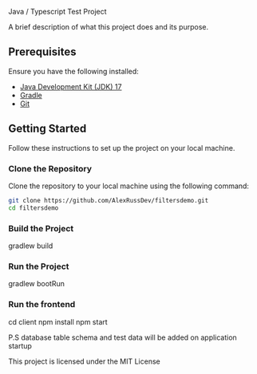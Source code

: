 Java / Typescript Test Project

A brief description of what this project does and its purpose.

## Prerequisites
Ensure you have the following installed:
- [Java Development Kit (JDK) 17](https://www.oracle.com/java/technologies/javase-jdk17-downloads.html)
- [Gradle](https://gradle.org/install/)
- [Git](https://git-scm.com/downloads)

## Getting Started

Follow these instructions to set up the project on your local machine.

### Clone the Repository

Clone the repository to your local machine using the following command:

```sh
git clone https://github.com/AlexRussDev/filtersdemo.git
cd filtersdemo
```

### Build the Project
gradlew build


### Run the Project
gradlew bootRun

### Run the frontend
cd client
npm install
npm start

P.S database table schema and test data will be added on application startup

This project is licensed under the MIT License

